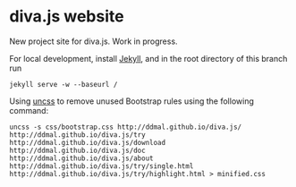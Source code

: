# diva.js website
New project site for diva.js. Work in progress.

For local development, install [Jekyll](http://jekyllrb.com/), and in the root directory of this branch run
```
jekyll serve -w --baseurl /
```

Using [uncss](https://github.com/giakki/uncss) to remove unused Bootstrap rules using the following command:

```
uncss -s css/bootstrap.css http://ddmal.github.io/diva.js/ http://ddmal.github.io/diva.js/try http://ddmal.github.io/diva.js/download http://ddmal.github.io/diva.js/doc http://ddmal.github.io/diva.js/about http://ddmal.github.io/diva.js/try/single.html http://ddmal.github.io/diva.js/try/highlight.html > minified.css
```
